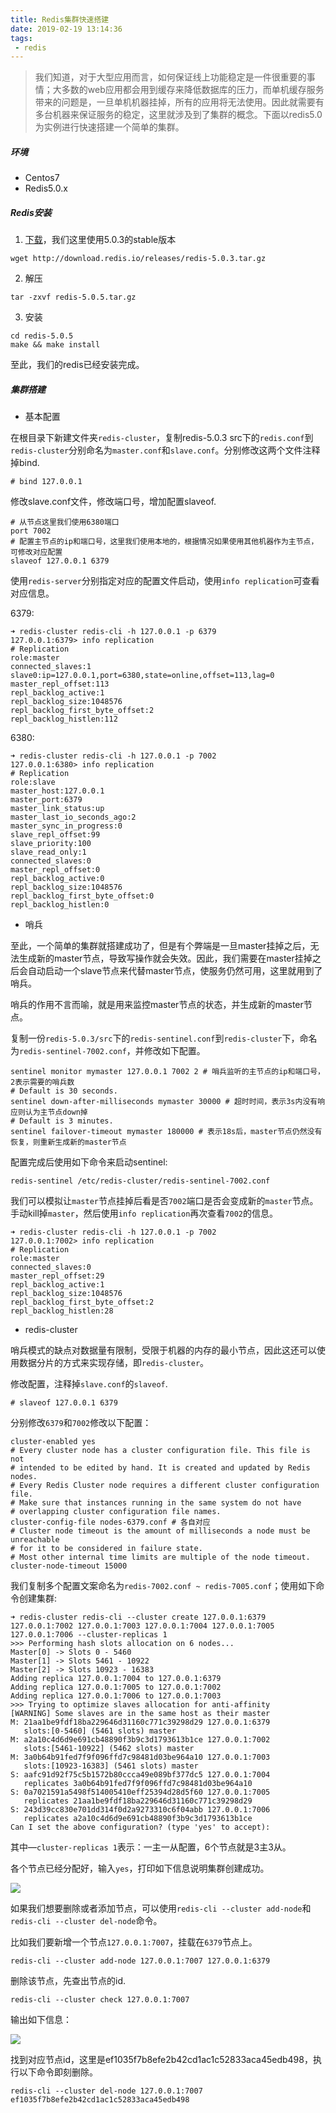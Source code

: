 ```yaml
---
title: Redis集群快速搭建
date: 2019-02-19 13:14:36
tags: 
 - redis
---
```


> 我们知道，对于大型应用而言，如何保证线上功能稳定是一件很重要的事情；大多数的web应用都会用到缓存来降低数据库的压力，而单机缓存服务带来的问题是，一旦单机机器挂掉，所有的应用将无法使用。因此就需要有多台机器来保证服务的稳定，这里就涉及到了集群的概念。下面以redis5.0为实例进行快速搭建一个简单的集群。

<!-- more -->

##### 环境

- Centos7
- Redis5.0.x

##### Redis安装

1. [下载](https://redis.io/download)，我们这里使用5.0.3的stable版本

```shell
wget http://download.redis.io/releases/redis-5.0.3.tar.gz
```

2. 解压

```shell
tar -zxvf redis-5.0.5.tar.gz
```

3. 安装

```shell
cd redis-5.0.5
make && make install
```

至此，我们的redis已经安装完成。

##### 集群搭建

- 基本配置

在根目录下新建文件夹```redis-cluster```，复制redis-5.0.3 src下的```redis.conf```到```redis-cluster```分别命名为```master.conf```和```slave.conf```。分别修改这两个文件注释掉bind.

```shell
# bind 127.0.0.1
```

修改slave.conf文件，修改端口号，增加配置slaveof.

```shell
# 从节点这里我们使用6380端口
port 7002
# 配置主节点的ip和端口号，这里我们使用本地的，根据情况如果使用其他机器作为主节点，可修改对应配置
slaveof 127.0.0.1 6379
```

使用```redis-server```分别指定对应的配置文件启动，使用```info replication```可查看对应信息。

6379:

```shell
➜ redis-cluster redis-cli -h 127.0.0.1 -p 6379 
127.0.0.1:6379> info replication 
# Replication 
role:master 
connected_slaves:1 
slave0:ip=127.0.0.1,port=6380,state=online,offset=113,lag=0 
master_repl_offset:113 
repl_backlog_active:1 
repl_backlog_size:1048576 
repl_backlog_first_byte_offset:2 
repl_backlog_histlen:112
```

6380:

```shell
➜ redis-cluster redis-cli -h 127.0.0.1 -p 7002 
127.0.0.1:6380> info replication 
# Replication 
role:slave 
master_host:127.0.0.1 
master_port:6379 
master_link_status:up 
master_last_io_seconds_ago:2 
master_sync_in_progress:0 
slave_repl_offset:99 
slave_priority:100 
slave_read_only:1 
connected_slaves:0 
master_repl_offset:0 
repl_backlog_active:0 
repl_backlog_size:1048576 
repl_backlog_first_byte_offset:0 
repl_backlog_histlen:0
```

- 哨兵

至此，一个简单的集群就搭建成功了，但是有个弊端是一旦master挂掉之后，无法生成新的master节点，导致写操作就会失效。因此，我们需要在master挂掉之后会自动启动一个slave节点来代替master节点，使服务仍然可用，这里就用到了哨兵。

哨兵的作用不言而喻，就是用来监控master节点的状态，并生成新的master节点。

复制一份```redis-5.0.3/src```下的```redis-sentinel.conf```到```redis-cluster```下，命名为```redis-sentinel-7002.conf```，并修改如下配置。

```shell
sentinel monitor mymaster 127.0.0.1 7002 2 # 哨兵监听的主节点的ip和端口号，2表示需要的哨兵数 
# Default is 30 seconds. 
sentinel down-after-milliseconds mymaster 30000 # 超时时间，表示3s内没有响应则认为主节点down掉 
# Default is 3 minutes. 
sentinel failover-timeout mymaster 180000 # 表示18s后，master节点仍然没有恢复，则重新生成新的master节点
```

配置完成后使用如下命令来启动sentinel:

```shell
redis-sentinel /etc/redis-cluster/redis-sentinel-7002.conf
```

我们可以模拟让```master```节点挂掉后看是否```7002```端口是否会变成新的```master```节点。手动kill掉```master```，然后使用`info replication`再次查看```7002```的信息。

```shell
➜ redis-cluster redis-cli -h 127.0.0.1 -p 7002 
127.0.0.1:7002> info replication 
# Replication 
role:master 
connected_slaves:0 
master_repl_offset:29 
repl_backlog_active:1 
repl_backlog_size:1048576 
repl_backlog_first_byte_offset:2 
repl_backlog_histlen:28
```

- redis-cluster

哨兵模式的缺点对数据量有限制，受限于机器的内存的最小节点，因此这还可以使用数据分片的方式来实现存储，即```redis-cluster```。

修改配置，注释掉```slave.conf```的```slaveof```.

```shell
# slaveof 127.0.0.1 6379
```

分别修改```6379```和```7002```修改以下配置：

```shell
cluster-enabled yes 
# Every cluster node has a cluster configuration file. This file is not 
# intended to be edited by hand. It is created and updated by Redis nodes. 
# Every Redis Cluster node requires a different cluster configuration file. 
# Make sure that instances running in the same system do not have 
# overlapping cluster configuration file names. 
cluster-config-file nodes-6379.conf # 各自对应 
# Cluster node timeout is the amount of milliseconds a node must be unreachable 
# for it to be considered in failure state. 
# Most other internal time limits are multiple of the node timeout. 
cluster-node-timeout 15000
```

我们复制多个配置文案命名为```redis-7002.conf ~ redis-7005.conf```；使用如下命令创建集群:

```shell
➜ redis-cluster redis-cli --cluster create 127.0.0.1:6379 127.0.0.1:7002 127.0.0.1:7003 127.0.0.1:7004 127.0.0.1:7005 127.0.0.1:7006 --cluster-replicas 1 
>>> Performing hash slots allocation on 6 nodes... 
Master[0] -> Slots 0 - 5460 
Master[1] -> Slots 5461 - 10922 
Master[2] -> Slots 10923 - 16383 
Adding replica 127.0.0.1:7004 to 127.0.0.1:6379 
Adding replica 127.0.0.1:7005 to 127.0.0.1:7002 
Adding replica 127.0.0.1:7006 to 127.0.0.1:7003 
>>> Trying to optimize slaves allocation for anti-affinity 
[WARNING] Some slaves are in the same host as their master 
M: 21aa1be9fdf18ba229646d31160c771c39298d29 127.0.0.1:6379 
   slots:[0-5460] (5461 slots) master 
M: a2a10c4d6d9e691cb48890f3b9c3d1793613b1ce 127.0.0.1:7002 
   slots:[5461-10922] (5462 slots) master 
M: 3a0b64b91fed7f9f096ffd7c98481d03be964a10 127.0.0.1:7003 
   slots:[10923-16383] (5461 slots) master 
S: aafc91d92f75c5b1572b80ccca49e089bf377dc5 127.0.0.1:7004 
   replicates 3a0b64b91fed7f9f096ffd7c98481d03be964a10 
S: 0a7021591a5498f514005410eff25394d28d5f60 127.0.0.1:7005 
   replicates 21aa1be9fdf18ba229646d31160c771c39298d29 
S: 243d39cc830e701dd314f0d2a9273310c6f04abb 127.0.0.1:7006 
   replicates a2a10c4d6d9e691cb48890f3b9c3d1793613b1ce 
Can I set the above configuration? (type 'yes' to accept):
```

其中—```cluster-replicas 1```表示：一主一从配置，6个节点就是3主3从。

各个节点已经分配好，输入```yes```，打印如下信息说明集群创建成功。

![](https://raw.githubusercontent.com/chunlintang/imgLib/master/20190219161228.png)

如果我们想要删除或者添加节点，可以使用`redis-cli --cluster add-node`和`redis-cli --cluster del-node`命令。

比如我们要新增一个节点```127.0.0.1:7007```，挂载在```6379```节点上。

```shell
redis-cli --cluster add-node 127.0.0.1:7007 127.0.0.1:6379
```

删除该节点，先查出节点的id.

```shell
redis-cli --cluster check 127.0.0.1:7007
```

输出如下信息：

![](https://raw.githubusercontent.com/chunlintang/imgLib/master/20190219164232.png)

找到对应节点id，这里是ef1035f7b8efe2b42cd1ac1c52833aca45edb498，执行以下命令即刻删除。

```shell
redis-cli --cluster del-node 127.0.0.1:7007 ef1035f7b8efe2b42cd1ac1c52833aca45edb498
```